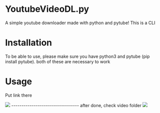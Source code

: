 # YoutubeVideoDL.py
A simple youtube downloader made with python and pytube! 
This is a CLI

# Installation
To be able to use, please make sure you have python3 and pytube (pip install pytube).
both of these are necessary to work

# Usage
Put link there

<img src="https://cdn.discordapp.com/attachments/903849839165599825/909663542377074698/M3PtH2XcDwCRj3Eo7oso5LBew.png">
----------------------------------
after done, check video folder

<img src="https://cdn.discordapp.com/attachments/903849839165599825/909664061552218172/unknown.png">

